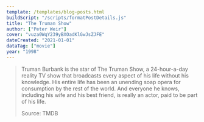 ```yaml
---
template: /templates/blog-posts.html
buildScript: "/scripts/formatPostDetails.js"
title: "The Truman Show"
author: ["Peter Weir"]
cover: "vuza0WqY239yBXOadKlGwJsZJFE"
dateCreated: "2021-01-01"
dataTag: ["movie"]
year: "1998"
---
```


> Truman Burbank is the star of The Truman Show, a 24-hour-a-day reality TV show that broadcasts every aspect of his life without his knowledge. His entire life has been an unending soap opera for consumption by the rest of the world. And everyone he knows, including his wife and his best friend, is really an actor, paid to be part of his life.
>
> Source: TMDB
